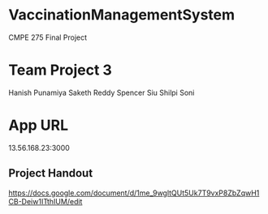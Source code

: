 # VaccinationManagementSystem
 CMPE 275 Final Project
# Team Project 3
 Hanish Punamiya
 Saketh Reddy
 Spencer Siu
 Shilpi Soni
# App URL
13.56.168.23:3000



 
 ## Project Handout
 https://docs.google.com/document/d/1me_9wgltQUt5Uk7T9vxP8ZbZqwH1CB-Deiw1ITthIUM/edit

